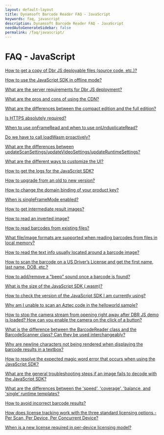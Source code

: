 ```yaml
---
layout: default-layout
title: Dynamsoft Barcode Reader FAQ - JavaScript
keywords: faq, javascript
description: Dynamsoft Barcode Reader FAQ - JavaScript
needAutoGenerateSidebar: false
permalink: /faq/javascript/
---
```


# FAQ - JavaScript

<a href="{{site.faq_js}}ways-to-copy-dbr-js-deployable-files.html" target="_blank">How to get a copy of Dbr JS deployable files (source code, etc.)?</a>

<a href="{{site.faq_js}}javascript-sdk-offline-mode-use.html" target="_blank">How to use the JavaScript SDK in offline mode?</a>

<a href="{{site.faq_js}}server-requirements-for-dbr-js-deployment.html" target="_blank">What are the server requirements for Dbr JS deployment?</a>

<a href="{{site.faq_js}}pros-and-cons-of-cdn.html" target="_blank">What are the pros and cons of using the CDN?</a>

<a href="{{site.faq_js}}differences-between-full-and-compact-editions.html" target="_blank">What are the differences between the compact edition and the full edition?</a>

<a href="{{site.faq_js}}is-https-required.html" target="_blank">Is HTTPS absolutely required?</a>

<a href="{{site.faq_js}}use-of-onFrameRead-and-onUnduplicateRead.html" target="_blank">When to use onFrameRead and when to use onUnduplicateRead?</a>

<a href="{{site.faq_js}}call-loadWasm-proactively.html" target="_blank">Do we have to call loadWasm proactively?</a>

<a href="{{site.faq_js}}differences-between-updateScanSettings-updateVideoSettings-and-updateRuntimeSettings.html" target="_blank">What are the differences between updateScanSettings/updateVideoSettings/updateRuntimeSettings?</a>

<a href="{{site.faq_js}}different-ways-to-customize-ui.html" target="_blank">What are the different ways to customize the UI?</a>

<a href="{{site.faq_js}}get-sdk-logs.html" target="_blank">How to get the logs for the JavaScript SDK?</a>

<a href="{{site.faq_js}}upgrade-old-to-new.html" target="_blank">How to upgrade from an old to new version?</a>

<a href="{{site.faq_js}}change-domain-binding-of-product-key.html" target="_blank">How to change the domain binding of your product key?</a>

<a href="{{site.faq_js}}when-singleFrameMode-is-enabled.html" target="_blank">When is singleFrameMode enabled?</a>

<a href="{{site.faq_js}}get-intermediate-result-images.html" target="_blank">How to get intermediate result images?</a>

<a href="{{site.faq_js}}read-inverted-image.html" target="_blank">How to read an inverted image?</a>

<a href="{{site.faq_js}}read-from-existing-files.html" target="_blank">How to read barcodes from existing files?</a>

<a href="{{site.faq_js}}formats-supported-for-existing-files.html" target="_blank">What file/image formats are supported when reading barcodes from files in local memory?</a>

<a href="{{site.faq_js}}read-text-from-barcode-image.html" target="_blank">How to read the text info usually located around a barcode image?</a>

<a href="{{site.faq_js}}scan-US-drivers-license.html" target="_blank">How to scan the barcode on a US Driver’s License and get the first name, last name, DOB, etc.?</a>

<a href="{{site.faq_js}}add-remove-beep-sound.html" target="_blank">How to add/remove a "beep" sound once a barcode is found?</a>

<a href="{{site.faq_js}}size-of-wasm.html" target="_blank">What is the size of the JavaScript SDK (.wasm)?</a>

<a href="{{site.faq_js}}check-current-version.html" target="_blank">How to check the version of the JavaScript SDK I am currently using?</a>

<a href="{{site.faq_js}}unable-to-scan-aztec-code.html" target="_blank">Why am I unable to scan an Aztec code in the helloworld sample?</a>

<a href="{{site.faq_js}}stop-camera-to-open-right-away.html" target="_blank">How to stop the camera stream from opening right away after DBR JS demo is loaded? How can you enable the camera on the click of a button?</a>

<a href="{{site.faq_js}}difference-between-barcodeReader-and-barcodeScanner.html" target="_blank">What is the difference between the BarcodeReader class and the BarcodeScanner class? Can they be used interchangeably?</a>

<a href="{{site.faq_js}}newline-character-not-being-rendered.html" target="_blank">Why are newline characters not being rendered when displaying the barcode results in a textbox?</a>

<a href="{{site.faq_js}}resolve-magic-word.html" target="_blank">How to resolve the expected magic word error that occurs when using the JavaScript SDK?</a>

<a href="{{site.faq_js}}general-troubleshooting-steps-for-decode-failure.html" target="_blank">What are the general troubleshooting steps if an image fails to decode with the JavaScript SDK?</a>

<a href="{{site.faq_js}}difference-between-bestspeed-and-bestcoverage.html" target="_blank">What are the differences between the 'speed', 'coverage', 'balance, and 'single' runtime templates?</a>

<a href="{{site.faq_js}}avoid-incorrect-barcode-results.html" target="_blank">How to avoid incorrect barcode results?</a>

<a href="{{site.faq_js}}how-license-tracking-works.html" target="_blank">How does license tracking work with the three standard licensing options - Per Scan, Per Device, Per Concurrent Device?</a>

<a href="{{site.faq_js}}new-license-required-per-device-licensing.html" target="_blank">When is a new license required in per-device licensing model?</a>
